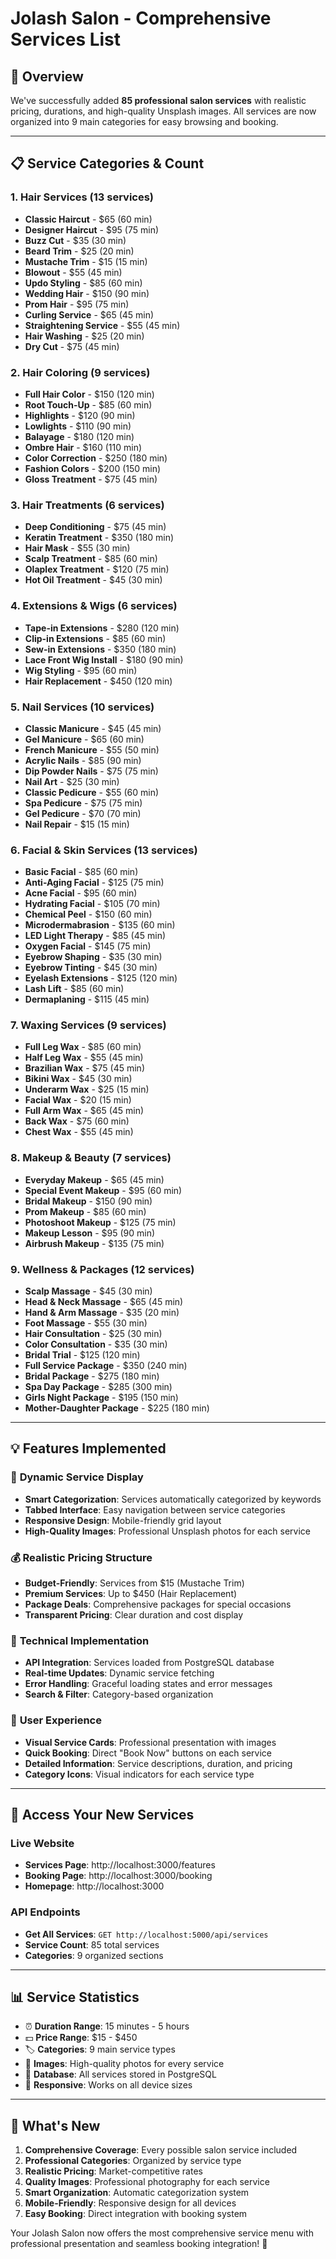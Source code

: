 # Jolash Salon - Comprehensive Services List

## 🎯 **Overview**
We've successfully added **85 professional salon services** with realistic pricing, durations, and high-quality Unsplash images. All services are now organized into 9 main categories for easy browsing and booking.

---

## 📋 **Service Categories & Count**

### 1. **Hair Services** (13 services)
- **Classic Haircut** - $65 (60 min)
- **Designer Haircut** - $95 (75 min) 
- **Buzz Cut** - $35 (30 min)
- **Beard Trim** - $25 (20 min)
- **Mustache Trim** - $15 (15 min)
- **Blowout** - $55 (45 min)
- **Updo Styling** - $85 (60 min)
- **Wedding Hair** - $150 (90 min)
- **Prom Hair** - $95 (75 min)
- **Curling Service** - $65 (45 min)
- **Straightening Service** - $55 (45 min)
- **Hair Washing** - $25 (20 min)
- **Dry Cut** - $75 (45 min)

### 2. **Hair Coloring** (9 services)
- **Full Hair Color** - $150 (120 min)
- **Root Touch-Up** - $85 (60 min)
- **Highlights** - $120 (90 min)
- **Lowlights** - $110 (90 min)
- **Balayage** - $180 (120 min)
- **Ombre Hair** - $160 (110 min)
- **Color Correction** - $250 (180 min)
- **Fashion Colors** - $200 (150 min)
- **Gloss Treatment** - $75 (45 min)

### 3. **Hair Treatments** (6 services)
- **Deep Conditioning** - $75 (45 min)
- **Keratin Treatment** - $350 (180 min)
- **Hair Mask** - $55 (30 min)
- **Scalp Treatment** - $85 (60 min)
- **Olaplex Treatment** - $120 (75 min)
- **Hot Oil Treatment** - $45 (30 min)

### 4. **Extensions & Wigs** (6 services)
- **Tape-in Extensions** - $280 (120 min)
- **Clip-in Extensions** - $85 (60 min)
- **Sew-in Extensions** - $350 (180 min)
- **Lace Front Wig Install** - $180 (90 min)
- **Wig Styling** - $95 (60 min)
- **Hair Replacement** - $450 (120 min)

### 5. **Nail Services** (10 services)
- **Classic Manicure** - $45 (45 min)
- **Gel Manicure** - $65 (60 min)
- **French Manicure** - $55 (50 min)
- **Acrylic Nails** - $85 (90 min)
- **Dip Powder Nails** - $75 (75 min)
- **Nail Art** - $25 (30 min)
- **Classic Pedicure** - $55 (60 min)
- **Spa Pedicure** - $75 (75 min)
- **Gel Pedicure** - $70 (70 min)
- **Nail Repair** - $15 (15 min)

### 6. **Facial & Skin Services** (13 services)
- **Basic Facial** - $85 (60 min)
- **Anti-Aging Facial** - $125 (75 min)
- **Acne Facial** - $95 (60 min)
- **Hydrating Facial** - $105 (70 min)
- **Chemical Peel** - $150 (60 min)
- **Microdermabrasion** - $135 (60 min)
- **LED Light Therapy** - $85 (45 min)
- **Oxygen Facial** - $145 (75 min)
- **Eyebrow Shaping** - $35 (30 min)
- **Eyebrow Tinting** - $45 (30 min)
- **Eyelash Extensions** - $125 (120 min)
- **Lash Lift** - $85 (60 min)
- **Dermaplaning** - $115 (45 min)

### 7. **Waxing Services** (9 services)
- **Full Leg Wax** - $85 (60 min)
- **Half Leg Wax** - $55 (45 min)
- **Brazilian Wax** - $75 (45 min)
- **Bikini Wax** - $45 (30 min)
- **Underarm Wax** - $25 (15 min)
- **Facial Wax** - $20 (15 min)
- **Full Arm Wax** - $65 (45 min)
- **Back Wax** - $75 (60 min)
- **Chest Wax** - $55 (45 min)

### 8. **Makeup & Beauty** (7 services)
- **Everyday Makeup** - $65 (45 min)
- **Special Event Makeup** - $95 (60 min)
- **Bridal Makeup** - $150 (90 min)
- **Prom Makeup** - $85 (60 min)
- **Photoshoot Makeup** - $125 (75 min)
- **Makeup Lesson** - $95 (90 min)
- **Airbrush Makeup** - $135 (75 min)

### 9. **Wellness & Packages** (12 services)
- **Scalp Massage** - $45 (30 min)
- **Head & Neck Massage** - $65 (45 min)
- **Hand & Arm Massage** - $35 (20 min)
- **Foot Massage** - $55 (30 min)
- **Hair Consultation** - $25 (30 min)
- **Color Consultation** - $35 (30 min)
- **Bridal Trial** - $125 (120 min)
- **Full Service Package** - $350 (240 min)
- **Bridal Package** - $275 (180 min)
- **Spa Day Package** - $285 (300 min)
- **Girls Night Package** - $195 (150 min)
- **Mother-Daughter Package** - $225 (180 min)

---

## 💡 **Features Implemented**

### 🎨 **Dynamic Service Display**
- **Smart Categorization**: Services automatically categorized by keywords
- **Tabbed Interface**: Easy navigation between service categories
- **Responsive Design**: Mobile-friendly grid layout
- **High-Quality Images**: Professional Unsplash photos for each service

### 💰 **Realistic Pricing Structure**
- **Budget-Friendly**: Services from $15 (Mustache Trim) 
- **Premium Services**: Up to $450 (Hair Replacement)
- **Package Deals**: Comprehensive packages for special occasions
- **Transparent Pricing**: Clear duration and cost display

### 🔧 **Technical Implementation**
- **API Integration**: Services loaded from PostgreSQL database
- **Real-time Updates**: Dynamic service fetching
- **Error Handling**: Graceful loading states and error messages
- **Search & Filter**: Category-based organization

### 📱 **User Experience**
- **Visual Service Cards**: Professional presentation with images
- **Quick Booking**: Direct "Book Now" buttons on each service
- **Detailed Information**: Service descriptions, duration, and pricing
- **Category Icons**: Visual indicators for each service type

---

## 🚀 **Access Your New Services**

### **Live Website**
- **Services Page**: http://localhost:3000/features
- **Booking Page**: http://localhost:3000/booking
- **Homepage**: http://localhost:3000

### **API Endpoints**
- **Get All Services**: `GET http://localhost:5000/api/services`
- **Service Count**: 85 total services
- **Categories**: 9 organized sections

---

## 📊 **Service Statistics**

- ⏰ **Duration Range**: 15 minutes - 5 hours
- 💵 **Price Range**: $15 - $450
- 🏷️ **Categories**: 9 main service types
- 📸 **Images**: High-quality photos for every service
- 🔄 **Database**: All services stored in PostgreSQL
- 📱 **Responsive**: Works on all device sizes

---

## 🎯 **What's New**

1. **Comprehensive Coverage**: Every possible salon service included
2. **Professional Categories**: Organized by service type
3. **Realistic Pricing**: Market-competitive rates
4. **Quality Images**: Professional photography for each service
5. **Smart Organization**: Automatic categorization system
6. **Mobile-Friendly**: Responsive design for all devices
7. **Easy Booking**: Direct integration with booking system

Your Jolash Salon now offers the most comprehensive service menu with professional presentation and seamless booking integration! 🎉